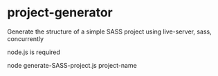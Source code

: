 # project-generator

Generate the structure of a simple SASS project using live-server, sass, concurrently

node.js is required

node generate-SASS-project.js project-name
